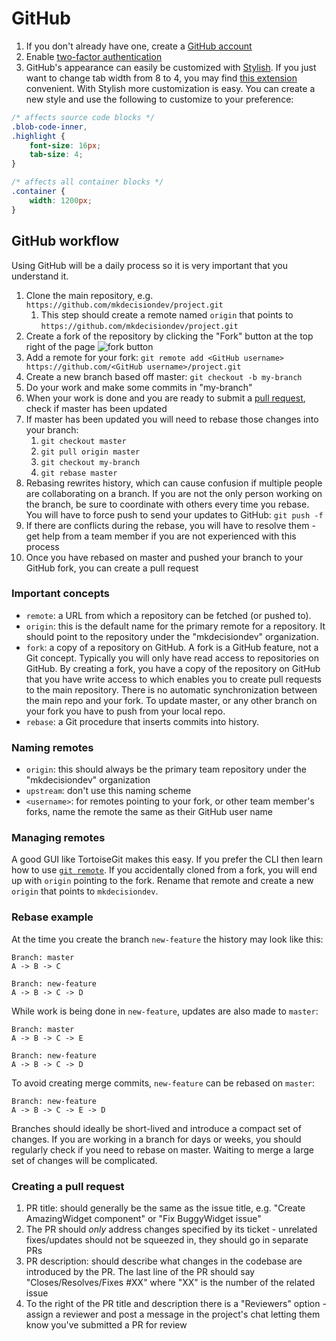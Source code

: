 # GitHub

1. If you don't already have one, create a [GitHub account](https://github.com/)
1. Enable [two-factor authentication](https://github.com/blog/1614-two-factor-authentication)
1. GitHub's appearance can easily be customized with [Stylish](https://chrome.google.com/webstore/detail/stylish-custom-themes-for/fjnbnpbmkenffdnngjfgmeleoegfcffe). If you just want to change tab width from 8 to 4, you may find [this extension](https://chrome.google.com/webstore/detail/tab-size-on-github/ofjbgncegkdemndciafljngjbdpfmbkn) convenient. With Stylish more customization is easy. You can create a new style and use the following to customize to your preference:
```css
/* affects source code blocks */
.blob-code-inner,
.highlight {
	font-size: 16px;
	tab-size: 4;
}

/* affects all container blocks */
.container {
	width: 1200px;
}
```

## GitHub workflow

Using GitHub will be a daily process so it is very important that you understand it.

1. Clone the main repository, e.g. `https://github.com/mkdecisiondev/project.git`
	1. This step should create a remote named `origin` that points to `https://github.com/mkdecisiondev/project.git`
1. Create a fork of the repository by clicking the "Fork" button at the top right of the page
    ![fork button](https://github-images.s3.amazonaws.com/help/bootcamp/Bootcamp-Fork.png)
1. Add a remote for your fork: `git remote add <GitHub username> https://github.com/<GitHub username>/project.git`
1. Create a new branch based off master: `git checkout -b my-branch`
1. Do your work and make some commits in "my-branch"
1. When your work is done and you are ready to submit a [pull request](https://help.github.com/articles/about-pull-requests/), check if master has been updated
1. If master has been updated you will need to rebase those changes into your branch:
    1. `git checkout master`
	1. `git pull origin master`
    1. `git checkout my-branch`
    1. `git rebase master`
1. Rebasing rewrites history, which can cause confusion if multiple people are collaborating on a branch. If you are not the only person working on the branch, be sure to coordinate with others every time you rebase. You will have to force push to send your updates to GitHub: `git push -f`
1. If there are conflicts during the rebase, you will have to resolve them - get help from a team member if you are not experienced with this process
1. Once you have rebased on master and pushed your branch to your GitHub fork, you can create a pull request

### Important concepts

* `remote`: a URL from which a repository can be fetched (or pushed to).
* `origin`: this is the default name for the primary remote for a repository. It should point to the repository under the "mkdecisiondev" organization.
* `fork`: a copy of a repository on GitHub. A fork is a GitHub feature, not a Git concept. Typically you will only have read access to repositories on GitHub.
	By creating a fork, you have a copy of the repository on GitHub that you have write access to which enables you to create pull requests to the main repository.
	There is no automatic synchronization between the main repo and your fork. To update master, or any other branch on your fork you have to push from your local repo.
* `rebase`: a Git procedure that inserts commits into history.

### Naming remotes

* `origin`: this should always be the primary team repository under the "mkdecisiondev" organization
* `upstream`: don't use this naming scheme
* `<username>`: for remotes pointing to your fork, or other team member's forks, name the remote the same as their GitHub user name

### Managing remotes

A good GUI like TortoiseGit makes this easy. If you prefer the CLI then learn how to use [`git remote`](https://git-scm.com/book/en/v2/Git-Basics-Working-with-Remotes). If you accidentally cloned from a fork, you will end up with `origin` pointing to the fork. Rename that remote and create a new `origin` that points to `mkdecisiondev`.

### Rebase example

At the time you create the branch `new-feature` the history may look like this:
```
Branch: master
A -> B -> C

Branch: new-feature
A -> B -> C -> D
```

While work is being done in `new-feature`, updates are also made to `master`:
```
Branch: master
A -> B -> C -> E

Branch: new-feature
A -> B -> C -> D
```

To avoid creating merge commits, `new-feature` can be rebased on `master`:
```
Branch: new-feature
A -> B -> C -> E -> D
```

Branches should ideally be short-lived and introduce a compact set of changes. If you are working in a branch for days or weeks, you should regularly check if you need to
rebase on master. Waiting to merge a large set of changes will be complicated.

### Creating a pull request

1. PR title: should generally be the same as the issue title, e.g. "Create AmazingWidget component" or "Fix BuggyWidget issue"
1. The PR should *only* address changes specified by its ticket - unrelated fixes/updates should not be squeezed in, they should go in separate PRs
1. PR description: should describe what changes in the codebase are introduced by the PR. The last line of the PR should say "Closes/Resolves/Fixes #XX" where "XX" is the number of the related issue
1. To the right of the PR title and description there is a "Reviewers" option - assign a reviewer and post a message in the project's chat letting them know you've submitted a PR for review
